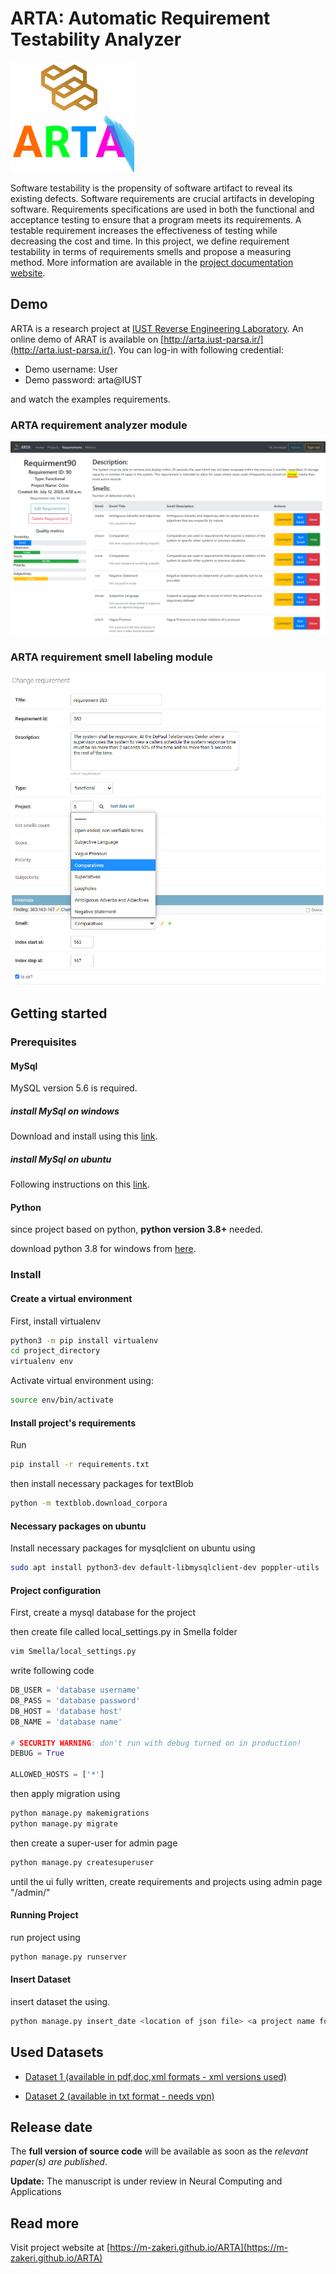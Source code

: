 # ARTA: Automatic Requirement Testability Analyzer

![ARTA_logo](docs/figs/logo.png)


Software testability is the propensity of software artifact to reveal its existing defects. 
Software requirements are crucial artifacts in developing software. Requirements specifications are used in both the functional and acceptance testing to ensure that a program meets its requirements. 
A testable requirement increases the effectiveness of testing while decreasing the cost and time. In this project, we define requirement testability in terms of requirements smells and propose a measuring method.
More information are available in the [project documentation website](https://m-zakeri.github.io/ARTA).


## Demo

ARTA is a research project at [IUST Reverse Engineering Laboratory](http://reverse.iust.ac.ir/).
An online demo of ARAT is available on 
[http://arta.iust-parsa.ir/](http://arta.iust-parsa.ir/).
You can log-in with following credential:

 * Demo username: User
 * Demo password: arta@IUST

and watch the examples requirements.  


### ARTA requirement analyzer module

![ARTA Demo 1](./docs/figs/ARTA_screenshot1.png)


### ARTA requirement smell labeling module

![ARTA Demo 2](./docs/figs/ARTA_screenshot2.png)


## Getting started

### Prerequisites

#### MySql

MySQL version 5.6 is required.

##### install MySql on windows
Download and install using this [link](https://dev.mysql.com/downloads/installer/).

##### install MySql on ubuntu
Following instructions on this [link](https://www.digitalocean.com/community/tutorials/how-to-install-mysql-on-ubuntu-20-04).

#### Python
since project based on python, **python version 3.8+** needed.

download python 3.8 for windows from [here](https://www.python.org/downloads/).


### Install 

#### Create a virtual environment
First, install virtualenv

```bash
python3 -m pip install virtualenv
cd project_directory
virtualenv env 
```

Activate virtual environment using:

```bash
source env/bin/activate
```


#### Install project's requirements
Run
```bash
pip install -r requirements.txt
```
then install necessary packages for textBlob
```bash
python -m textblob.download_corpora
```

#### Necessary packages on ubuntu

Install necessary packages for mysqlclient on ubuntu using

```bash
sudo apt install python3-dev default-libmysqlclient-dev poppler-utils
```

#### Project configuration
First, create a mysql database for the project

then create file called local_settings.py in Smella folder

```bash
vim Smella/local_settings.py
```

write following code
```python
DB_USER = 'database username'
DB_PASS = 'database password'
DB_HOST = 'database host'
DB_NAME = 'database name'

# SECURITY WARNING: don't run with debug turned on in production!
DEBUG = True

ALLOWED_HOSTS = ['*']

```
then apply migration using
```bash
python manage.py makemigrations
python manage.py migrate
```

then create a super-user for admin page

```bash
python manage.py createsuperuser
```

until the ui fully written, create requirements and projects using admin page "/admin/"


#### Running Project

run project using

```bash
python manage.py runserver
```


#### Insert Dataset

insert dataset the using.
```bash
python manage.py insert_date <location of json file> <a project name for this dataset>
```

## Used Datasets
- [Dataset 1 (available in pdf,doc,xml formats - xml versions used)](http://fmt.isti.cnr.it/nlreqdataset/)
  
- [Dataset 2 (available in txt format - needs vpn)](https://www.kaggle.com/iamsouvik/software-requirements-dataset/data)


## Release date

The **full version of source code** will be available as soon as the *relevant paper(s) are published*.

**Update:** The manuscript is under review in Neural Computing and Applications


## Read more

Visit project website at [https://m-zakeri.github.io/ARTA](https://m-zakeri.github.io/ARTA)

